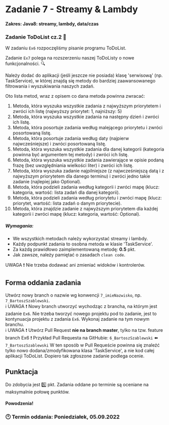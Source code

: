 # Zadanie 7 - Streamy & Lambdy
#### Zakres: Java8: streamy, lambdy, data/czas

### Zadanie ToDoList cz.2 :scroll:

W zadaniu `Ex6` rozpoczęliśmy pisanie programu ToDoList.

Zadanie `Ex7` polega na rozszerzeniu naszej ToDoListy o nowe funkcjonalności. :mag:

Należy dodać do aplikacji (jeśli jeszcze nie posiada) klasę 'serwisową' (np. TaskService), w której znajdą się metody do bardziej zaawansowanego filtrowania i wyszukiwania naszych zadań.

Oto lista metod, wraz z opisem co dana metoda powinna zwracać:

1. Metoda, która wyszuka wszystkie zadania z najwyższym priorytetem i zwróci ich listę (najwyższy priorytet: 1, najniższy: 5)
2. Metoda, która wyszuka wszystkie zadania na następny dzień i zwróci ich listę.
3. Metoda, która posortuje zadania według malejącego priorytetu i zwróci posortowaną listę.
4. Metoda, która posortuje zadania według daty (najpierw najwcześniejsze) i zwróci posortowaną listę.
5. Metoda, która wyszuka wszystkie zadania dla danej kategorii (kategoria powinna być argumentem tej metody) i zwróci ich listę.
6. Metoda, która wyszuka wszystkie zadania zawierające w opisie podaną frazę (bez uwzględniania wielkości liter) i zwróci ich listę.
7. Metoda, która wyszuka zadanie najpilniejsze (z najwcześniejszą datą i z najwyższym priorytetem dla danego terminu) i zwróci jedno takie zadanie (najlepiej jako Optional<Task>).
8. Metoda, która podzieli zadania według kategorii i zwróci mapę (klucz: kategoria, wartość: lista zadań dla danej kategorii).
9. Metoda, która podzieli zadania według priorytetu i zwróci mapę (klucz: priorytet, wartość: lista zadań o danym priorytecie).
10. Metoda, która znajdzie zadanie z najwyższym priorytetem dla każdej kategorii i zwróci mapę (klucz: kategoria, wartość: Optional<Task>).


##### Wymagania:
- We wszystkich metodach należy wykorzystać streamy i lambdy.
- Każdy podpunkt zadania to osobna metoda w klasie 'TaskService'.
- Za każdą prawidłowo zaimplementowaną metodę: **0.5** pkt.
- Jak zawsze, należy pamiętać o zasadach `clean code`.

UWAGA :heavy_exclamation_mark: Nie trzeba dodawać ani zmieniać widoków i kontrolerów.


## Forma oddania zadania
Utwórz nowy branch o nazwie wg konwencji `7_imieNazwisko`, np. `7_BartoszSzablewski`.<br/>
:information_source: UWAGA :heavy_exclamation_mark: Nowy branch utworzyć wychodząc z brancha, na którym jest zadanie 
`Ex6`. Nie trzeba tworzyć nowego projektu pod to zadanie, jest to kontynuacja projektu z zadania `Ex6`.
Wykonaj zadanie na tym nowym branchu. <br/>
:information_source: UWAGA :heavy_exclamation_mark: Utwórz Pull Request **nie na branch master**, tylko na tzw. 
feature branch Ex6 :heavy_exclamation_mark:
Przykład Pull Requesta na GitHubie: `6_BartoszSzablewski` :arrow_left: `7_BartoszSzablewski`
W ten sposób w Pull Requeście powinna się znaleźć tylko nowo dodana/zmodyfikowana klasa 'TaskService', a nie kod całej aplikacji ToDoList.
Dopiero tak zgłoszone zadanie podlega ocenie.


## Punktacja

Do zdobycia jest :five:  pkt. Zadania oddane po terminie są oceniane na maksymalnie połowę punktów.

#### Powodzenia!

### :clock12: Termin oddania: Poniedziałek, 05.09.2022
